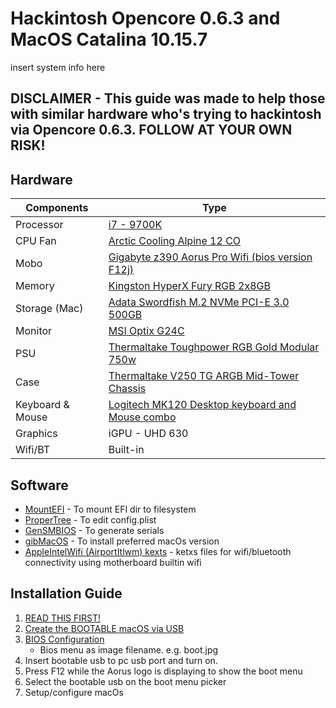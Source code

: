 # Hackintosh Opencore 0.6.3 and MacOS Catalina 10.15.7
insert system info here

## DISCLAIMER - This guide was made to help those with similar hardware who's trying to hackintosh via Opencore 0.6.3. FOLLOW AT YOUR OWN RISK!

## Hardware

Components | Type
------- | ------
Processor | [i7 - 9700K](https://www.memoryexpress.com/Products/MX73773)
CPU Fan | [Arctic Cooling Alpine 12 CO](https://www.memoryexpress.com/Products/MX75882)
Mobo | [Gigabyte z390 Aorus Pro Wifi (bios version F12j)](https://www.memoryexpress.com/Products/MX74024)
Memory | [Kingston HyperX Fury RGB 2x8GB](https://www.memoryexpress.com/Products/MX80353)
Storage (Mac) | [Adata Swordfish M.2 NVMe PCI-E 3.0 500GB](https://www.memoryexpress.com/Products/MX00112811)
Monitor | [MSI Optix G24C](https://www.memoryexpress.com/Products/MX68746)
PSU | [Thermaltake Toughpower RGB Gold Modular 750w](https://www.memoryexpress.com/Products/MX65335)
Case | [Thermaltake V250 TG ARGB Mid-Tower Chassis](https://www.memoryexpress.com/Products/MX00112902)
Keyboard & Mouse | [Logitech MK120 Desktop keyboard and Mouse combo](https://www.memoryexpress.com/Products/MX30139)
Graphics | iGPU - UHD 630
Wifi/BT | Built-in

## Software

* [MountEFI](https://github.com/corpnewt/MountEFI) - To mount EFI dir to filesystem
* [ProperTree](https://github.com/corpnewt/ProperTree) - To edit config.plist
* [GenSMBIOS](https://github.com/corpnewt/GenSMBIOS) - To generate serials
* [gibMacOS](https://github.com/corpnewt/gibMacOS) - To install preferred macOs version
* [AppleIntelWifi (AirportItlwm) kexts](https://www.tonymacx86.com/threads/success-working-intel-wifi-drivers-for-7265ac-on-catalina.292207/page-74#post-2177829) - ketxs files for wifi/bluetooth connectivity using motherboard builtin wifi

## Installation Guide

1. [READ THIS FIRST!](https://dortania.github.io/OpenCore-Install-Guide/prerequisites.html#prerequisites)
2. [Create the BOOTABLE macOS via USB](https://dortania.github.io/OpenCore-Install-Guide/installer-guide/)
3. [BIOS Configuration](https://github.com/isyan/gigabyte-z390-aorus-pro-wifi-opencore-hackintosh-install-guide/blob/main/images/bios/) 
   * Bios menu as image filename. e.g. boot.jpg
4. Insert bootable usb to pc usb port and turn on.
5. Press F12 while the Aorus logo is displaying to show the boot menu
6. Select the bootable usb on the boot menu picker
7. Setup/configure macOs


